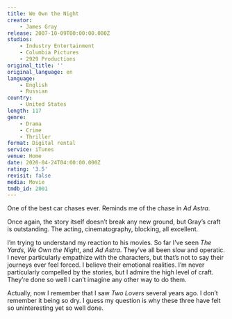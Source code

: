 ```yaml
---
title: We Own the Night
creator:
    - James Gray
release: 2007-10-09T00:00:00.000Z
studios:
    - Industry Entertainment
    - Columbia Pictures
    - 2929 Productions
original_title: ''
original_language: en
language:
    - English
    - Russian
country:
    - United States
length: 117
genre:
    - Drama
    - Crime
    - Thriller
format: Digital rental
service: iTunes
venue: Home
date: 2020-04-24T04:00:00.000Z
rating: '3.5'
revisit: false
media: Movie
tmdb_id: 2001
---
```


One of the best car chases ever. Reminds me of the chase in <i>Ad Astra</i>.

Once again, the story itself doesn’t break any new ground, but Gray’s craft is outstanding. The acting, cinematography, blocking, all excellent.

I’m trying to understand my reaction to his movies. So far I’ve seen <i>The Yards</i>, <i>We Own the Night</i>, and <i>Ad Astra</i>. They’ve all been slow and operatic. I never particularly empathize with the characters, but that’s not to say their journeys ever feel forced. I believe their emotional realities. I’m never particularly compelled by the stories, but I admire the high level of craft. They’re done so well I can’t imagine any other way to do them.

Actually, now I remember that I saw <i>Two Lovers</i> several years ago. I don’t remember it being so dry. I guess my question is why these three have felt so uninteresting yet so well done.
